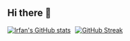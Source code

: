 ## Hi there 👋

<div align="left" style="display: flex; gap: 10px;">
  <a href="https://github.com/anuraghazra/github-readme-stats#gh-dark-mode-only">
    <img src="https://github-readme-stats.vercel.app/api?username=irfanghapar&show_icons=true&bg_color=EB545400&theme=vue-dark&border_radius=1.0&border_color=3D3F4E" alt="Irfan's GitHub stats" />
  </a>
 <a href="https://git.io/streak-stats">
   <img src="https://streak-stats.demolab.com?user=irfanghapar&theme=vue-dark&border_radius=1&card_width=320&sideNums=E7EAEB&background=EB545400&currStreakNum=ECECEC&ring=1DAA67&fire=FF8C39&border=263735&hide_total_contributions=true" alt="GitHub Streak" /></a>
</div>

###
